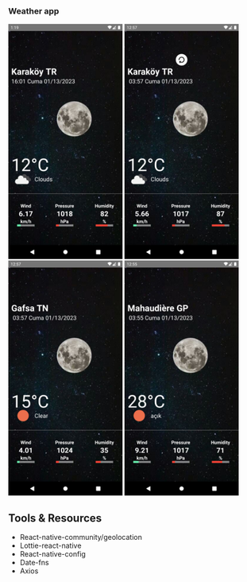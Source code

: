### Weather app

<img src="./assets/weather1.png" width="230"> <img src="./assets/weather2.png" width="230"> <img src="./assets/weather3.png" width="230"> <img src="./assets/weather4.png" width="230">

## Tools & Resources

- React-native-community/geolocation
- Lottie-react-native
- React-native-config
- Date-fns
- Axios
